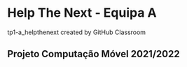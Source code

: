 # Help The Next - Equipa A
tp1-a_helpthenext created by GitHub Classroom

## Projeto Computação Móvel 2021/2022
